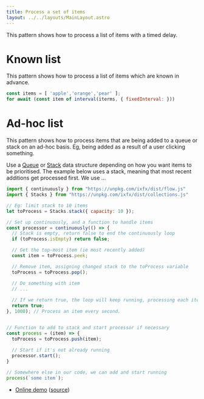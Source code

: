 ```yaml
---
title: Process a set of items
layout: ../../layouts/MainLayout.astro
---
```


This pattern shows how to process a list of items with a timed delay.

# Known list

This pattern shows how to process a list of items which are known in advance.

```js
const items = [ 'apple','orange','pear' ];
for await (const item of interval(iterms, { fixedInterval: }))
```

# Ad-hoc list

This pattern shows how to process items that are being added to a queue or stack on an ad-hoc basis. Eg, being added as a result of a user clicking something.

Use a [Queue](../collections/queue/) or [Stack](../collections/stack/) data structure depending on how you want items to be prioritised. The example below uses a stack, meaning that most recent additions get processed first. We use ...


```js
import { continuously } from "https://unpkg.com/ixfx/dist/flow.js"
import { Stacks } from "https://unpkg.com/ixfx/dist/collections.js"

// Eg: limit stack to 10 items
let toProcess = Stacks.stack({ capacity: 10 });

// Set up continuously, and a function to handle items
const processor = continuously(() => {
  // Stack is empty, return false to end the continuously loop
  if (toProcess.isEmpty) return false; 

  // Get the top-most item (ie most recently added)
  const item = toProcess.peek;

  // Remove item, assigning changed stack to the toProcess variable
  toProcess = toProcess.pop();

  // Do something with item
  // ...
  
  // If we return true, the loop will keep running, processing each item in stack
  return true;
}, 1000); // Process an item every second.


// Function to add to stack and start processor if necessary
const process = (item) => {
  toProcess = toProcess.push(item);
  
  // Start if it's not already running
  processor.start();
}

// Somewhere else in our code, we can add and start running
process(`some item`);
```

* [Online demo](https://clinth.github.io/ixfx-demos/flow/) ([source](https://github.com/ClintH/ixfx-demos/tree/main/flow/list-async))

# 
